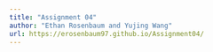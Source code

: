 ```yaml
---
title: "Assignment 04"
author: "Ethan Rosenbaum and Yujing Wang"
url: https://erosenbaum97.github.io/Assignment04/
---
```

